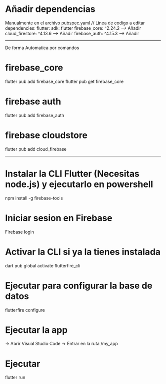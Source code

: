 # Añadir dependencias 
Manualmente en el archivo pubspec.yaml
// Linea de codigo a editar
dependencies:
  flutter:
  sdk: flutter
  firebase_core: ^2.24.2          --> Añadir
  cloud_firestore: ^4.13.6        --> Añadir
  firebase_auth: ^4.15.3          --> Añadir

---------------------------------------------------------------------------------
De forma Automatica por comandos
# firebase_core
flutter pub add firebase_core
flutter pub get firebase_core

# firebase auth
flutter pub add firebase_auth

# firebase cloudstore
flutter pub add cloud_firebase

---------------------------------------------------------------------------------

# Instalar la CLI Flutter (Necesitas node.js) y ejecutarlo en powershell
npm install -g firebase-tools

# Iniciar sesion en Firebase
Firebase login

# Activar la CLI si ya la tienes instalada
dart pub global activate flutterfire_cli

# Ejecutar para configurar la base de datos
flutterfire configure

# Ejecutar la app
-> Abrir Visual Studio Code
-> Entrar en la ruta /my_app

# Ejecutar
flutter run
